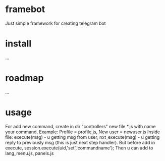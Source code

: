 # framebot
Just simple framework for creating telegram bot
# install
...
# roadmap
...
# usage
For add new command, create in dir "controllers" new file *.js with name your command, 
Example: Profile = profile.js, New user = newuser.js
Inside file:
    execute(msg)        - u getting msg from user,
    nxt_execute(msg)    - u getting reply to previously msg (this is just next step handler). 
                          But before add in execute,   session.execute(uid,'set','commandname');
Then u can add to lang_menu.js, panels.js
